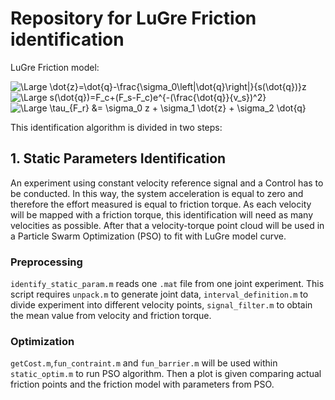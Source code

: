 # Repository for LuGre Friction identification
LuGre Friction model:

<img src="https://latex.codecogs.com/svg.latex?\Large&space;\dot{z}=\dot{q}-\frac{\sigma_0\left|\dot{q}\right|}{s(\dot{q})}z" title="\Large \dot{z}=\dot{q}-\frac{\sigma_0\left|\dot{q}\right|}{s(\dot{q})}z" />

<img src="https://latex.codecogs.com/svg.latex?\Large&space;s(\dot{q})=F_c+(F_s-F_c)e^{-(\frac{\dot{q}}{v_s})^2}" title="\Large s(\dot{q})=F_c+(F_s-F_c)e^{-(\frac{\dot{q}}{v_s})^2}" />

<img src="https://latex.codecogs.com/svg.latex?\Large&space;\tau_{F_r}=\sigma_0z+\sigma_1\dot{z}+\sigma_2\dot{q}" title="\Large \tau_{F_r} &= \sigma_0 z + \sigma_1 \dot{z} + \sigma_2 \dot{q}" />

This identification algorithm is divided in two steps: 

## 1. Static Parameters Identification
An experiment using constant velocity reference signal and a Control has to be conducted. In this way, the system acceleration is equal to zero and therefore the effort measured is equal to friction torque.
As each velocity will be mapped with a friction torque, this identification will need as many velocities as possible. After that a velocity-torque point cloud will be used in a Particle Swarm Optimization (PSO) to fit with LuGre model curve.

### Preprocessing
`identify_static_param.m` reads one `.mat` file from one joint experiment.
This script requires `unpack.m` to generate joint data, `interval_definition.m` to divide experiment into different velocity points, `signal_filter.m` to obtain the mean value from velocity and friction torque.

### Optimization
`getCost.m`,`fun_contraint.m` and `fun_barrier.m` will be used within `static_optim.m` to run PSO algorithm. Then a plot is given comparing actual friction points and the friction model with parameters from PSO. 
